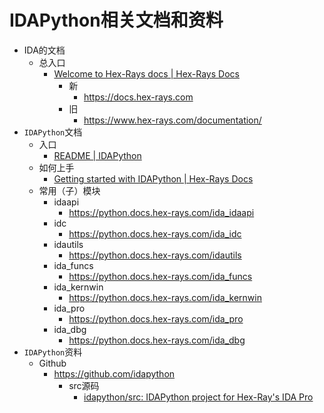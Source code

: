 # IDAPython相关文档和资料

* IDA的文档
  * 总入口
    * [Welcome to Hex-Rays docs | Hex-Rays Docs](https://docs.hex-rays.com)
      * 新
        * https://docs.hex-rays.com
      * 旧
        * https://www.hex-rays.com/documentation/
* `IDAPython`文档
  * 入口
    * [README | IDAPython](https://python.docs.hex-rays.com)
  * 如何上手
    * [Getting started with IDAPython | Hex-Rays Docs](https://docs.hex-rays.com/developer-guide/idapython/idapython-getting-started)
  * 常用（子）模块
    * idaapi
      * https://python.docs.hex-rays.com/ida_idaapi
    * idc
      * https://python.docs.hex-rays.com/ida_idc
    * idautils
      * https://python.docs.hex-rays.com/idautils
    * ida_funcs
      * https://python.docs.hex-rays.com/ida_funcs
    * ida_kernwin
      * https://python.docs.hex-rays.com/ida_kernwin
    * ida_pro
      * https://python.docs.hex-rays.com/ida_pro
    * ida_dbg
      * https://python.docs.hex-rays.com/ida_dbg
* `IDAPython`资料
  * Github
    * https://github.com/idapython
      * src源码
        * [idapython/src: IDAPython project for Hex-Ray's IDA Pro](https://github.com/idapython/src)
